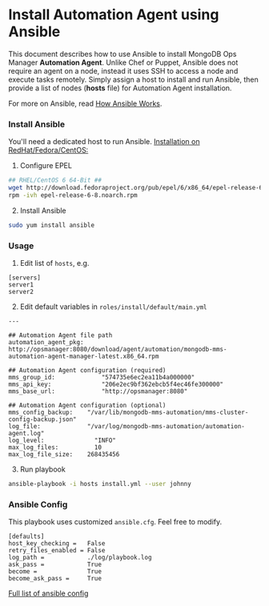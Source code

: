 # Install Automation Agent using Ansible

This document describes how to use Ansible to install MongoDB Ops Manager **Automation Agent**. Unlike Chef or Puppet, Ansible does not require an agent on a node, instead it uses SSH to access a node and execute tasks remotely. Simply assign a host to install and run Ansible, then provide a list of nodes (**hosts** file) for Automation Agent installation.

For more on Ansible, read [How Ansible Works](https://www.ansible.com/how-ansible-works).

### Install Ansible

You'll need a dedicated host to run Ansible.
[Installation on RedHat/Fedora/CentOS:](http://docs.ansible.com/ansible/intro_installation.html#latest-release-via-yum)

1) Configure EPEL
```bash
## RHEL/CentOS 6 64-Bit ##
wget http://download.fedoraproject.org/pub/epel/6/x86_64/epel-release-6-8.noarch.rpm
rpm -ivh epel-release-6-8.noarch.rpm
```
2) Install Ansible
```bash
sudo yum install ansible
```

### Usage

1) Edit list of `hosts`, e.g.
```
[servers]
server1
server2
```

2) Edit default variables in `roles/install/default/main.yml`
```
---

## Automation Agent file path
automation_agent_pkg: http://opsmanager:8080/download/agent/automation/mongodb-mms-automation-agent-manager-latest.x86_64.rpm

## Automation Agent configuration (required)
mms_group_id:		      "574735e6ec2ea11b4a000000"
mms_api_key:		      "206e2ec9bf362ebcb5f4ec46fe300000"
mms_base_url:		      "http://opsmanager:8080"

## Automation Agent configuration (optional)
mms_config_backup:	  "/var/lib/mongodb-mms-automation/mms-cluster-config-backup.json"
log_file:             "/var/log/mongodb-mms-automation/automation-agent.log"
log_level:		        "INFO"
max_log_files:		    10
max_log_file_size:	  268435456
```

3) Run playbook
```bash
ansible-playbook -i hosts install.yml --user johnny
```

### Ansible Config
This playbook uses customized `ansible.cfg`. Feel free to modify.
```
[defaults]
host_key_checking =   False
retry_files_enabled = False
log_path =            ./log/playbook.log
ask_pass =            True
become =              True
become_ask_pass =     True
```
[Full list of ansible config](http://docs.ansible.com/ansible/intro_configuration.html)
